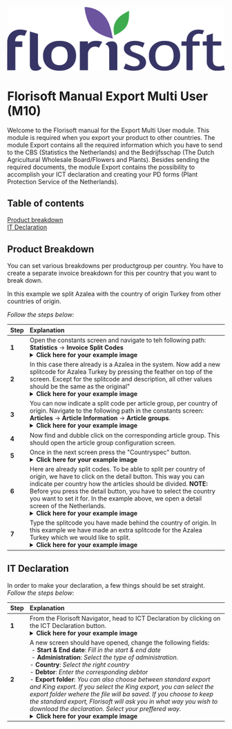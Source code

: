 <img src="../../fslogo.png">

# Florisoft Manual Export Multi User (M10)

Welcome to the Florisoft manual for the Export Multi User module. This module is required when you export your product to other countries. The module Export contains all the required information which you have to send to the CBS (Statistics the Netherlands) and the Bedrijfsschap (The Dutch Agricultural Wholesale Board/Flowers and Plants). Besides sending the required documents, the module Export contains the possibility to accomplish your ICT declaration and creating your PD forms (Plant Protection Service of the Netherlands).


## Table of contents

[Product breakdown](#product-breakdown)  
[IT Declaration](#it-declaration)

## Product Breakdown

You can set various breakdowns per productgroup per country. You have to create a separate invoice breakdown for this per country that you want to break down.

In this example we split Azalea with the country of origin Turkey from other countries of origin.

*Follow the steps below:*

|Step|Explanation|
|:--|:--|
|**1**|Open the constants screen and navigate to teh following path:<br>**Statistics** → **Invoice Split Codes**<details><summary><b>Click here for your example image</b></summary><img src=".Export_Multi_User_Manual/media/image2.png"></details>|
|**2**|In this case there already is a Azalea in the system. Now add a new splitcode for Azalea Turkey by pressing the feather on top of the screen. Except for the splitcode and description, all other values should be the same as the original"<details><summary><b>Click here for your example image</b></summary><img src=".Export_Multi_User_Manual/media/image2.png"></details>|
|**3**|You can now indicate a split code per article group, per country of origin. Navigate to the following path in the constants screen:<br>**Articles** → **Article Information** → **Article groups**.<details><summary><b>Click here for your example image</b></summary><img src=".Export_Multi_User_Manual/media/image3.png"></details>|
|**4**|Now find and dubble click on the corresponding article group. This should open the article group configuration screen.|
|**5**|Once in the next screen press the "Countryspec" button.<details><summary><b>Click here for your example image</b></summary><img src=".Export_Multi_User_Manual/media/image4.png"></details>|
|**6**|Here are already split codes. To be able to split per country of origin, we have to click on the detail button. This way you can indicate per country how the articles should be divided. **NOTE:** Before you press the detail button, you have to select the country you want to set it for. In the example above, we open a detail screen of the Netherlands.<details><summary><b>Click here for your example image</b></summary><img src=".Export_Multi_User_Manual/media/image5.png"></details>|
|**7**|Type the splitcode you have made behind the country of origin. In this example we have made an extra splitcode for the Azalea Turkey which we would like to split.<details><summary><b>Click here for your example image</b></summary><img src=".Export_Multi_User_Manual/media/image6.png"></details>|

## IT Declaration

In order to make your declaration, a few things should be set straight. *Follow the steps below*:

|Step|Explanation|
|:--|:--|
|**1**|From the Florisoft Navigator, head to ICT Declaration by clicking on the ICT Declaration button.<details><summary><b>Click here for your example image</b></summary><img src=".Export_Multi_User_Manual/media/image7.png"></details>|
|**2**|A new screen should have opened, change the following fields:<br> - **Start & End date**: *Fill in the start & end date*<br> - **Administration**: *Select the type of administration.*<br> - **Country**: *Select the right country*<br> - **Debtor**: *Enter the corresponding debtor*<br>- **Export folder**: *You can also choose between standard export and King export. If you select the King export, you can select the export folder wehere the file will ba saved. If you choose to keep the standard export, Florisoft will ask you in what way you wish to download the declaration. Select your preffered way.*<details><summary><b>Click here for your example image</b></summary><img src=".Export_Multi_User_Manual/media/image8.png"></details>|
